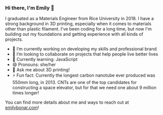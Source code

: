 ### Hi there, I'm Emily 👋

I graduated as a Materials Engineer from Rice University in 2018. I have a strong background in 3D printing, especially when it comes to materials other than plastic filament. I've been coding for a long time, but now I'm building out my foundations and getting experience with all kinds of projects.

- 🔭 I’m currently working on developing my skills and professional brand
- 👯 I’m looking to collaborate on projects that help people live better lives
- 🌱 Currently learning: JavaScript
- 😄 Pronouns: she/her
- 💬 Ask me about 3D printing!
- ⚡ Fun fact: Currently the longest carbon nanotube ever produced was 550mm long, in 2013. CNTs are one of the top candidates for constructing a space elevator, but for that we need one about 9 million times longer!

You can find more details about me and ways to reach out at [emilybonar.com](https://www.emilybonar.com/)!
